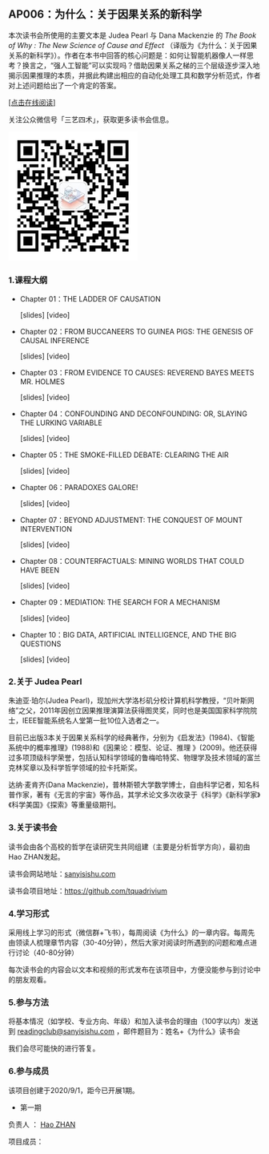 

## AP006：为什么：关于因果关系的新科学

本次读书会所使用的主要文本是 Judea Pearl 与 Dana Mackenzie 的 *The Book of Why : The New Science of Cause and Effect* （译版为《为什么：关于因果关系的新科学》）。作者在本书中回答的核心问题是：如何让智能机器像人一样思考？换言之，“强人工智能”可以实现吗？借助因果关系之梯的三个层级逐步深入地揭示因果推理的本质，并据此构建出相应的自动化处理工具和数学分析范式，作者对上述问题给出了一个肯定的答案。

[[点击在线阅读]](https://tquadrivium.github.io/thebookofwhy/)

关注公众微信号「三艺四术」，获取更多读书会信息。

![](img/qrcode.jpg)

### 1.课程大纲

- Chapter 01：THE LADDER OF CAUSATION

  [slides] [video]

- Chapter 02：FROM BUCCANEERS TO GUINEA PIGS: THE GENESIS OF CAUSAL INFERENCE

  [slides] [video]

- Chapter 03：FROM EVIDENCE TO CAUSES: REVEREND BAYES MEETS MR. HOLMES

  [slides] [video]

- Chapter 04：CONFOUNDING AND DECONFOUNDING: OR, SLAYING THE LURKING VARIABLE

  [slides] [video]

- Chapter 05：THE SMOKE-FILLED DEBATE: CLEARING THE AIR

  [slides] [video]
  
- Chapter 06：PARADOXES GALORE!

  [slides] [video]
  
- Chapter 07：BEYOND ADJUSTMENT: THE CONQUEST OF MOUNT INTERVENTION

  [slides] [video]

- Chapter 08：COUNTERFACTUALS: MINING WORLDS THAT COULD HAVE BEEN

  [slides] [video]

- Chapter 09：MEDIATION: THE SEARCH FOR A MECHANISM

  [slides] [video]

- Chapter 10：BIG DATA, ARTIFICIAL INTELLIGENCE, AND THE BIG QUESTIONS

  [slides] [video]

  


### 2.关于 Judea Pearl

朱迪亚·珀尓(Judea Pearl)，现加州大学洛杉矶分校计算机科学教授，“贝叶斯网络”之父，2011年因创立因果推理演算法获得图灵奖，同时也是美国国家科学院院士，IEEE智能系统名人堂第一批10位入选者之一。

目前已出版3本关于因果关系科学的经典著作，分别为《启发法》(1984)、《智能系统中的概率推理》(1988)和《因果论：模型、论证、推理 》(2009)。他还获得过多项顶级科学荣誉，包括认知科学领域的鲁梅哈特奖、物理学及技术领域的富兰克林奖章以及科学哲学领域的拉卡托斯奖。

达纳·麦肯齐(Dana Mackenzie)，普林斯顿大学数学博士，自由科学记者，知名科普作家，著有《无言的宇宙》等作品，其学术论文多次收录于《科学》《新科学家》《科学美国》《探索》等重量级期刊。

### 3.关于读书会

读书会由各个高校的哲学在读研究生共同组建（主要是分析哲学方向），最初由Hao ZHAN发起。

读书会网站地址：[sanyisishu.com](sanyisishu.com)

读书会项目地址：https://github.com/tquadrivium

### 4.学习形式

采用线上学习的形式（微信群+飞书），每周阅读《为什么》的一章内容。每周先由领读人梳理章节内容（30-40分钟），然后大家对阅读时所遇到的问题和难点进行讨论（40-80分钟）

每次读书会的内容会以文本和视频的形式发布在该项目中，方便没能参与到讨论中的朋友观看。

### 5.参与方法

将基本情况（如学校、专业方向、年级）和加入读书会的理由（100字以内）发送到 [readingclub@sanyisishu.com](mailto:readingclub@sanyisishu.com) ，邮件题目为：姓名+《为什么》读书会

我们会尽可能快的进行答复。



### 6.参与成员

该项目创建于2020/9/1，距今已开展1期。

- 第一期

负责人	：	[Hao ZHAN](https://github.com/zhanhao93)

项目成员：	

